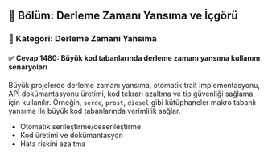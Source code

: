 ## 📘 Bölüm: Derleme Zamanı Yansıma ve İçgörü
### 🔹 Kategori: Derleme Zamanı Yansıma
#### ✅ Cevap 1480: Büyük kod tabanlarında derleme zamanı yansıma kullanım senaryoları

Büyük projelerde derleme zamanı yansıma, otomatik trait implementasyonu, API dokümantasyonu üretimi, kod tekrarı azaltma ve tip güvenliği sağlama için kullanılır. Örneğin, `serde`, `prost`, `diesel` gibi kütüphaneler makro tabanlı yansıma ile büyük kod tabanlarında verimlilik sağlar.

- Otomatik serileştirme/deserileştirme
- Kod üretimi ve dokümantasyon
- Hata riskini azaltma
